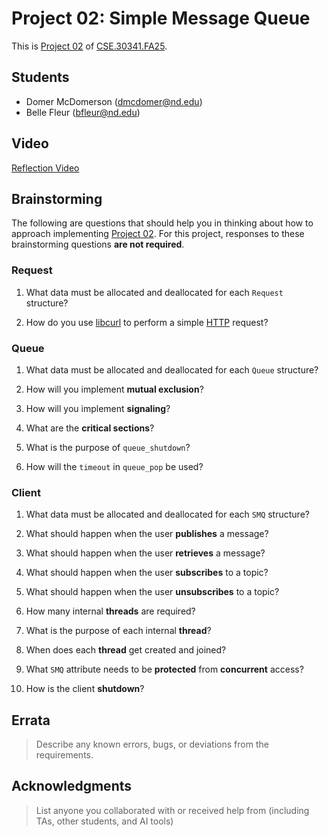 # Project 02: Simple Message Queue

This is [Project 02] of [CSE.30341.FA25].

## Students

- Domer McDomerson (dmcdomer@nd.edu)
- Belle Fleur (bfleur@nd.edu)

## Video

[Reflection Video](...)

## Brainstorming

The following are questions that should help you in thinking about how to
approach implementing [Project 02].  For this project, responses to these
brainstorming questions **are not required**.

### Request

1. What data must be allocated and deallocated for each `Request` structure?

2. How do you use [libcurl] to perform a simple [HTTP] request?

### Queue

1. What data must be allocated and deallocated for each `Queue` structure?

2. How will you implement **mutual exclusion**?

3. How will you implement **signaling**?

4. What are the **critical sections**?

5. What is the purpose of `queue_shutdown`?

6. How will the `timeout` in `queue_pop` be used?

### Client

1. What data must be allocated and deallocated for each `SMQ` structure?

2. What should happen when the user **publishes** a message?

3. What should happen when the user **retrieves** a message?

4. What should happen when the user **subscribes** to a topic?

5. What should happen when the user **unsubscribes** to a topic?

6. How many internal **threads** are required?

7. What is the purpose of each internal **thread**?

8. When does each **thread** get created and joined?

9. What `SMQ` attribute needs to be **protected** from **concurrent** access?

10. How is the client **shutdown**?

## Errata

> Describe any known errors, bugs, or deviations from the requirements.

## Acknowledgments

> List anyone you collaborated with or received help from (including TAs, other
students, and AI tools)

[Project 02]: https://pnutz.h4x0r.space/courses/cse.30341.fa25/project02.html
[CSE.30341.FA25]: https://pnutz.h4x0r.space/courses/cse.30341.fa25/
[libcurl]: https://curl.se/libcurl/c/
[HTTP]: https://en.wikipedia.org/wiki/HTTP
